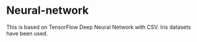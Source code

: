 # Neural-network


This is based on TensorFlow Deep Neural Network with CSV. Iris datasets have been used.
